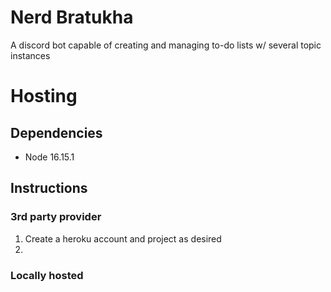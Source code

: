 # Nerd Bratukha

A discord bot capable of creating and managing to-do lists w/ several topic instances

# Hosting

## Dependencies

- Node 16.15.1

## Instructions

### 3rd party provider

1. Create a heroku account and project as desired
2.

### Locally hosted
